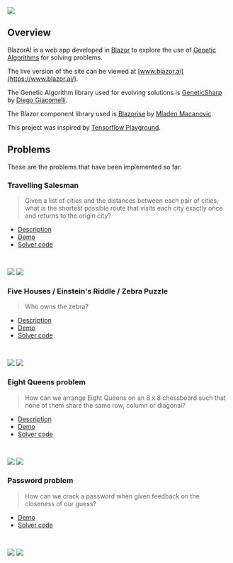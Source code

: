 ![](docs/images/blazor-ai-logo.png)

## Overview

BlazorAI is a web app developed in [Blazor](https://dotnet.microsoft.com/apps/aspnet/web-apps/blazor) to explore the use of [Genetic Algorithms](https://en.wikipedia.org/wiki/Genetic_algorithm) for solving problems.

The live version of the site can be viewed at [www.blazor.ai](https://www.blazor.ai/).

The Genetic Algorithm library used for evolving solutions is [GeneticSharp](https://github.com/giacomelli/GeneticSharp) by [Diego Giacomelli](https://github.com/giacomelli).

The Blazor component library used is [Blazorise](https://blazorise.com/) by [Mladen Macanovic](https://github.com/stsrki).

This project was inspired by [Tensorflow Playground](https://playground.tensorflow.org/).

## Problems

These are the problems that have been implemented so far:

### Travelling Salesman

> Given a list of cities and the distances between each pair of cities, what is the shortest possible route that visits each city exactly once and returns to the origin city?

* [Description](https://en.wikipedia.org/wiki/Travelling_salesman_problem)
* [Demo](https://www.blazor.ai/travellingsalesman)
* [Solver code](BlazorAI.Shared/Solvers/TravellingSalesmanSolver.cs)

</br>

![](docs/images/TravellingSalesman-2.png) ![](docs/images/TravellingSalesman-1.png)

### Five Houses / Einstein's Riddle / Zebra Puzzle

> Who owns the zebra?

* [Description](https://en.wikipedia.org/wiki/Zebra_Puzzle)
* [Demo](https://www.blazor.ai/fivehouses)
* [Solver code](BlazorAI.Shared/Solvers/FiveHousesSolver.cs)

</br>
  
![](docs/images/FiveHouses-1.png) ![](docs/images/FiveHouses-2.png)

### Eight Queens problem

> How can we arrange Eight Queens on an 8 x 8 chessboard such that none of them share the same row, column or diagonal?

* [Description](https://en.wikipedia.org/wiki/Eight_queens_puzzle)
* [Demo](https://www.blazor.ai/eightqueens)
* [Solver code](BlazorAI.Shared/Solvers/EightQueensSolver.cs)

</br>

![](docs/images/EightQueens-1.png) ![](docs/images/EightQueens-2.png)

### Password problem

> How can we crack a password when given feedback on the closeness of our guess?

* [Demo](https://www.blazor.ai/password)
* [Solver code](BlazorAI.Shared/Solvers/PasswordSolver.cs)

</br>

![](docs/images/Password-1.png) ![](docs/images/Password-2.png)

